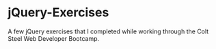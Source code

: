 # jQuery-Exercises
A few jQuery exercises that I completed while working through the  Colt Steel Web Developer Bootcamp.
